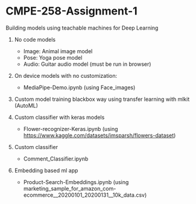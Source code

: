 # CMPE-258-Assignment-1
Building models using teachable machines for Deep Learning

1. No code models
   - Image: Animal image model
   - Pose: Yoga pose model
   - Audio: Guitar audio model (must be run in browser)

2. On device models with no customization:
   - MediaPipe-Demo.ipynb (using Face_images)

3. Custom model training blackbox way using transfer learning with mlkit (AutoML)

4. Custom classifier with keras models
   - Flower-recognizer-Keras.ipynb (using https://www.kaggle.com/datasets/imsparsh/flowers-dataset)

5. Custom classifier
   - Comment_Classifier.ipynb

6. Embedding based ml app
   - Product-Search-Embeddings.ipynb (using marketing_sample_for_amazon_com-ecommerce__20200101_20200131__10k_data.csv)

